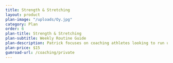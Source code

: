 ```yaml
---
title: Strength & Stretching
layout: product
plan-image: "/uploads/Oy.jpg"
category: Plan
order: 6
plan-title: Strength & Stretching
plan-subtitle: Weekly Routine Guide
plan-description: Patrick focuses on coaching athletes looking to run ultramarathons. As one of Patrick’s clients, athletes can expect detailed weekly training prescriptions, one on one support to help determine race scheduling, training load and nutrition guidance, and receive discounts to some of Patrick’s sponsors.
plan-price: $15
gumroad-url: /coaching/private
---
```

